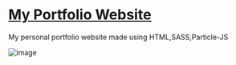 # <a href="[https://tanusha-portfolio-main.netlify.app/]" target="_blank">My Portfolio Website</a>

My personal portfolio website made using HTML,SASS,Particle-JS

![image](https://github.com/user-attachments/assets/19476df4-66f4-43da-925b-4341d2f119b9)


